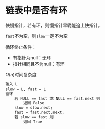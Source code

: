 # 链表中是否有环

快慢指针，若有环，则慢指针早晚能追上快指针。

`fast`不为空，则`slow`一定不为空

循环终止条件：

- 有指针为null：无环
- 指针相同且不为null：有环

$O(n)$时间复杂度

```txt
输入 L
slow = L, fast = L
循环
    若 NULL == fast 或 NULL == fast.next 则
        返回 False
    slow = slow.next;
    fast = fast.next.next;
    若 slow == fast 则
        返回 True
```
